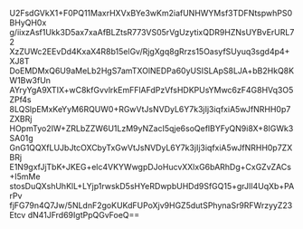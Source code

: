 U2FsdGVkX1+F0PQ11MaxrHXVxBYe3wKm2iafUNHWYMsf3TDFNtspwhPS0BHyQH0x
g/iixzAsf1Ukk3D5ax7xaAfBLZtsR773VS05rVgUzytixQDR9HZNsUYBvErURL72
XzZUWc2EEvDd4KxaX4R8b15elGv/RjgXgq8gRrzs15OasyfSUyuq3sgd4p4+XJ8T
DoEMDMxQ6U9aMeLb2HgS7amTXOlNEDPa60yUSISLApS8LJA+bB2HkQ8KW1Bw3fUn
AYryYgA9XTIX+wC8kfGvvlrkEmFFlAFdPzVfsHDKPUsYMwc6zF4G8HVq3O5ZPf4s
8LQSlpEMxKeYyM6RQUW0+RGwVtJsNVDyL6Y7k3jIj3iqfxiA5wJfNRHH0p7ZXBRj
HOpmTyo2IW+ZRLbZZW6U1LzM9yNZacI5qje6soQeflBYFyQN9i8X+8IGWk3SA01g
GnG1QQXfLUJbJtcOXCbyTxGwVtJsNVDyL6Y7k3jIj3iqfxiA5wJfNRHH0p7ZXBRj
E1N9gxfJjTbK+JKEG+elc4VKYWwgpDJoHucvXXlxG6bARhDg+CxGZvZACs+I5mMe
stosDuQXshUhKlL+LYjp1rwskD5sHYeRDwpbUHDd9SfGQ15+grJIl4UqXb+PArPv
fjFG79n4Q7Jw/5NLdnF2goKUKdFUPoXjv9HGZ5dutSPhynaSr9RFWrzyyZ23Etcv
dN41JFrd69IgtPpQGvFoeQ==
